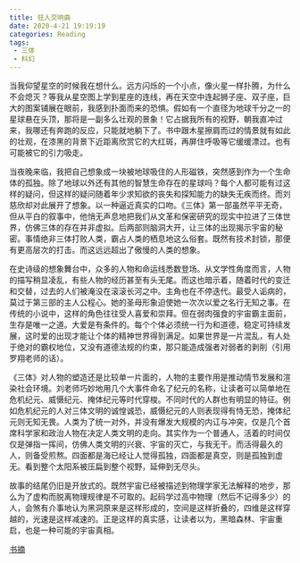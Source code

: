 ```yaml
---
title: 狂人交响曲
date: 2020-4-21 19:19:19
categories: Reading
tags:
 - 三体
 - 科幻
---
```


当我仰望星空的时候我在想什么。远方闪烁的一个小点，像火星一样扑腾，为什么不会熄灭？等我从星空图上学到星座的连线，再在天空中连起狮子座、双子座，巨大的图案铺展在眼前，我感到扑面而来的恐惧。假如有一个直径为地球千分之一的星球悬在头顶，那将是一副多么壮观的景象！它占据我所有的视野，朝我直冲过来，我哪还有奔跑的反应，只能就地躺下了。书中跟木星擦肩而过的情景就有如此的壮观，在漆黑的背景下近距离欣赏它的大红斑，再屏住呼吸等它缓缓漂过。也有可能被它的引力吸走。

当夜晚来临，我把自己想象成一块被地球吸住的人形磁铁，突然感到作为一个生命体的孤独。除了地球以外还有其他的智慧生命存在的星球吗？每个人都可能有过这样的疑问，但这样的疑问随着年少求知欲的丧失和探知能力的缺失无疾而终。而刘慈欣却对此展开了想象。以一种逼近真实的口吻。《三体》第一部虽然平平无奇，但从平白的叙事中，他悄无声息地把我们从文革和保密研究的现实中拉进了三体世界，仿佛三体的存在并非虚拟。后两部则脑洞大开，让三体的出现揭示宇宙的秘密。事情绝非三体打败人类，霸占人类的栖息地这么俗套。既然有技术封锁，那便有更高层次的打击。而这远远超出了傲慢的人类的想象。

在史诗级的想象舞台中，众多的人物和命运线悉数登场。从文学性角度而言，人物的描写稍显凌乱，有些人物的经历甚至有头无尾。而这也暗示着，随着时代的变迁和交替，过去的人们被淹没在滚滚长河之中。主角也在不停迭代。最受人诟病的，莫过于第三部的主人公程心。她的圣母形象迫使她一次次以爱之名行无知之事。在传统的小说中，这样的角色往往受人喜爱和崇拜。但在弱肉强食的宇宙霸主面前，生存是唯一之道。大爱是有条件的。每个个体必须统一行为和道德，稳定可持续发展，这时爱的出现才能让个体的精神世界得到满足。如果世界是一片混乱，有人处于绝对的霸权地位，又没有道德法规的约束，那只能造成强者对弱者的剥削（引用罗翔老师的话）。

《三体》对人物的塑造还是比较单一片面的，人物的主要作用是推动情节发展和渲染社会环境。刘老师巧妙地用几个大事件命名了纪元的名称，让读者可以简单地在危机纪元、威慑纪元、掩体纪元等时代穿梭。不同时代的人群也有明显的特征。例如危机纪元的人对三体文明的诚惶诚恐，威慑纪元的人则表现得有恃无恐，掩体纪元则无知无畏。人类为了统一对外，并没有爆发大规模的内讧与冲突，仅是几个首席科学家和政治人物在决定人类文明的走向。其实作为一个普通人，活着的时间仅仅是弹指一挥间，仿佛人类文明的兴衰、宇宙的灭亡，与我无干。而活得最久的人，则备受煎熬。四面都是海已经让人觉得孤独，四面都是真空，则是孤独到虚无。看到整个太阳系被压扁到整个视野，延伸到无尽头。

故事的结尾仍旧是开放式的。既然宇宙已经被描述到物理学家无法解释的地步，那么为了虚构而脱离物理规律是不可取的。起码学过高中物理（然后不记得多少）的人，会煞有介事地认为黑洞原来是这样形成的，空间是这样折叠的，四维是这样穿越的，光速是这样减速的。正是这样的真实感，让读者以为，黑暗森林、宇宙重启，也是一种可能的宇宙真相。

[书摘](imagination-3/note.html)